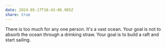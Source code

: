 ```yaml
---
date: 2024-05-17T16:43:06.985Z
share: true
---
```

There is too much for any one person. It's a vast ocean. Your goal is not to absorb the ocean through a drinking straw. Your goal is to build a raft and start sailing.